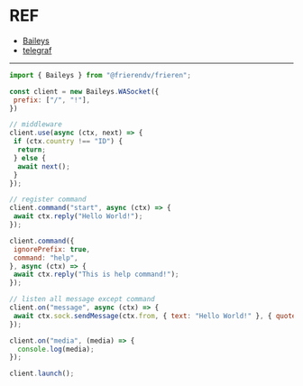 # REF

- [Baileys](https://github.com/WhiskeySockets/Baileys)
- [telegraf](https://github.com/telegraf/telegraf)

___

```js
import { Baileys } from "@frierendv/frieren";

const client = new Baileys.WASocket({
 prefix: ["/", "!"],
})

// middleware
client.use(async (ctx, next) => {
 if (ctx.country !== "ID") {
  return;
 } else {
  await next();
 }
});

// register command
client.command("start", async (ctx) => {
 await ctx.reply("Hello World!");
});

client.command({
 ignorePrefix: true,
 command: "help",
}, async (ctx) => {
 await ctx.reply("This is help command!");
});

// listen all message except command
client.on("message", async (ctx) => {
 await ctx.sock.sendMessage(ctx.from, { text: "Hello World!" }, { quoted: ctx.message });
});

client.on("media", (media) => {
  console.log(media);
});

client.launch();
```

